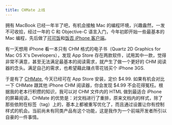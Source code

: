 ```yaml
---
title: CHMate 上线
---
```

拥有 MacBook 已经一年半了吧，有机会接触 Mac 的编程环境，兴趣盎然，一发不可收拾，经过一年的 C 和 Objective-C 语言入门，今年初即开始一些最基本的 Mac 编程，先后做了[可可饭][0]和[饭否 iPhone 客户端][1]。

有一天想用 iPhone 看一本只有 CHM 格式的电子书（Quartz 2D Graphics for Mac OS X's Developers），发现 App Store 存在两款软件，试用其中一款，觉得非常不满意，甚至无法满足最基本的阅读需求，就产生了做一个更好的 CHM 阅读器的念头。满足自己的需求，也希望藉此赚点零花钱买个 iPhone 3GS.

于是有了 [CHMate][2], 今天已经可在 App Store 安装，定价 $4.99\. 如果有机会对比一下 CHMate 跟其他 iPhone CHM 阅读器，你会发现 $4.99 不会花得冤枉。根据我的老本行积攒的知识，我可以对 CHM 文件内的 HTML 做到最适合 iPhone 的屏幕阅读。CHMate 的优势是：对文档进行了重排，原来文档内的样式，除了那些依附在标签（tag）上的，基本上都被重写优化了，而且通过设置让你有控制样式的机会。当前尚未有同类产品有这个功能，这是我作为一个前端开发者所引以自豪的一件事情。

[0]: http://code.google.com/p/cocoafan/
[1]: http://realazy.com/fanfouapp
[2]: http://chmate.com
